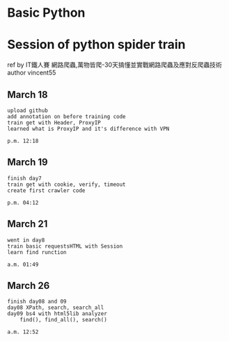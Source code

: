 # Basic Python
# Session of python spider train

ref by IT鐵人賽 網路爬蟲,萬物皆爬-30天搞懂並實戰網路爬蟲及應對反爬蟲技術
author vincent55

## March 18
	upload github
	add annotation on before training code
	train get with Header, ProxyIP
	learned what is ProxyIP and it's difference with VPN
	
	p.m. 12:18

## March 19
	finish day7
	train get with cookie, verify, timeout
	create first crawler code

	p.m. 04:12

## March 21
	went in day8
	train basic requestsHTML with Session
	learn find runction

	a.m. 01:49

## March 26
	finish day08 and 09
	day08 XPath, search, search_all
	day09 bs4 with html5lib analyzer
		find(), find_all(), search()

	a.m. 12:52
